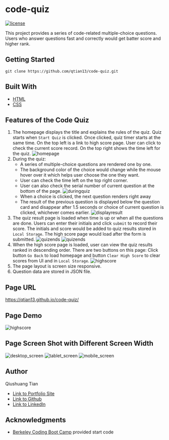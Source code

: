 # code-quiz

[![license](https://img.shields.io/badge/License-MIT-blue.svg)](https://opensource.org/licenses/MIT)

This project provides a series of code-related multiple-choice questions. Users who answer questions fast and correctly would get batter score and higher rank.

## Getting Started
```console
git clone https://github.com/qtian13/code-quiz.git
```

## Built With
* [HTML](https://developer.mozilla.org/en-US/docs/Web/HTML)
* [CSS](https://developer.mozilla.org/en-US/docs/Web/CSS)

## Features of the Code Quiz
1. The homepage displays the title and explains the rules of the quiz. Quiz starts when `Start Quiz` is clicked. Once clicked, quiz timer starts at the same time. On the top left is a link to high score page. User can click to check the current score record. On the top right shows the time left for the quiz.
![homepage](assets/images/homepage.png)
2. During the quiz:
    * A series of multiple-choice questions are rendered one by one. 
    * The background color of the choice would change while the mouse hover over it which helps user choose the one they want.
    * User can check the time left on the top right corner.
    * User can also check the serial number of current question at the bottom of the page. 
    ![duringquiz](assets/images/duringquiz.png)
    * When a choice is clicked, the next question renders right away
    * The result of the previous question is displayed below the question card and disappear after 1.5 seconds or choice of current question is clicked, whichever comes earlier.
    ![displayresult](assets/images/displayresult.png)
3. The quiz result page is loaded when time is up or when all the questions are done. Users can enter their initials and click `submit` to record their score. The initials and score would be added to quiz results stored in `Local Storage`. The high score page would load after the form is submitted.
![quizends](assets/images/quizends.png)
![quizends](assets/images/quizends1.png)
4. When the high score page is loaded, user can view the quiz results ranked in descending order. There are two buttons on this page: Click button `Go Back` to load homepage and button `Clear High Score` to clear scores from UI and in `Local Storage`.
![highscore](assets/images/highscore.png)
5. The page layout is screen size responsive.
5. Question data are stored in JSON file.
## Page URL
https://qtian13.github.io/code-quiz/
## Page Demo
![highscore](assets/images/code_quiz_demo.gif)
## Page Screen Shot with Different Screen Width
![desktop_screen](assets/images/homepage.png)
![tablet_screen](assets/images/tablet_screen.png)
![mobile_screen](assets/images/mobile_screen.png)
## Author
Qiushuang Tian
- [Link to Portfolio Site](https://qtian13.github.io/portfolioUpdate/)
- [Link to Github](https://github.com/qtian13)
- [Link to LinkedIn](https://www.linkedin.com/in/qiushuang-tian-a9754248/)
## Acknowledgments
- [Berkeley Coding Boot Camp](https://bootcamp.berkeley.edu/coding/) provided start code

